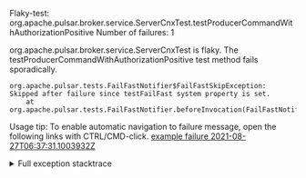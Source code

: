         
Flaky-test: org.apache.pulsar.broker.service.ServerCnxTest.testProducerCommandWithAuthorizationPositive
Number of failures: 1

org.apache.pulsar.broker.service.ServerCnxTest is flaky. The testProducerCommandWithAuthorizationPositive test method fails sporadically.

```
org.apache.pulsar.tests.FailFastNotifier$FailFastSkipException: Skipped after failure since testFailFast system property is set.
	at org.apache.pulsar.tests.FailFastNotifier.beforeInvocation(FailFastNotifier.java:88)

```

Usage tip: To enable automatic navigation to failure message, open the following links with CTRL/CMD-click.
[example failure 2021-08-27T06:37:31.1003932Z](https://github.com/apache/pulsar/runs/3440411059?check_suite_focus=true#step:9:1881)


<details>
<summary>Full exception stacktrace</summary>
<code><pre>
org.apache.pulsar.tests.FailFastNotifier$FailFastSkipException: Skipped after failure since testFailFast system property is set.
	at org.apache.pulsar.tests.FailFastNotifier.beforeInvocation(FailFastNotifier.java:88)

</pre></code>
</details>


